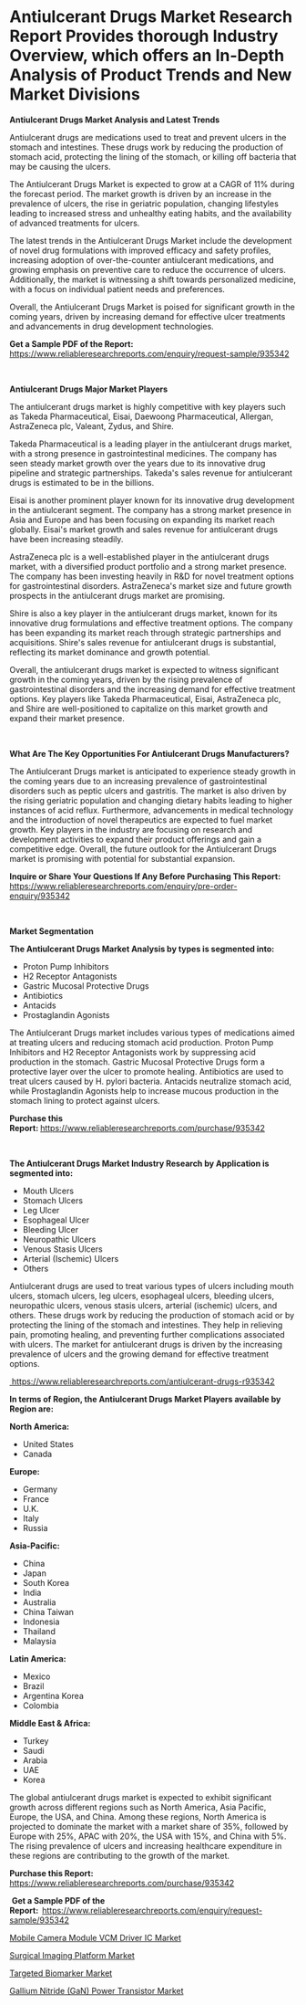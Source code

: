 <p><h1>Antiulcerant Drugs Market Research Report Provides thorough Industry Overview, which offers an In-Depth Analysis of Product Trends and New Market Divisions</h1></p><p><strong>Antiulcerant Drugs Market Analysis and Latest Trends</strong></p>
<p><p>Antiulcerant drugs are medications used to treat and prevent ulcers in the stomach and intestines. These drugs work by reducing the production of stomach acid, protecting the lining of the stomach, or killing off bacteria that may be causing the ulcers.</p><p>The Antiulcerant Drugs Market is expected to grow at a CAGR of 11% during the forecast period. The market growth is driven by an increase in the prevalence of ulcers, the rise in geriatric population, changing lifestyles leading to increased stress and unhealthy eating habits, and the availability of advanced treatments for ulcers.</p><p>The latest trends in the Antiulcerant Drugs Market include the development of novel drug formulations with improved efficacy and safety profiles, increasing adoption of over-the-counter antiulcerant medications, and growing emphasis on preventive care to reduce the occurrence of ulcers. Additionally, the market is witnessing a shift towards personalized medicine, with a focus on individual patient needs and preferences.</p><p>Overall, the Antiulcerant Drugs Market is poised for significant growth in the coming years, driven by increasing demand for effective ulcer treatments and advancements in drug development technologies.</p></p>
<p><strong>Get a Sample PDF of the Report:&nbsp;</strong> <a href="https://www.reliableresearchreports.com/enquiry/request-sample/935342">https://www.reliableresearchreports.com/enquiry/request-sample/935342</a></p>
<p>&nbsp;</p>
<p><strong>Antiulcerant Drugs Major Market Players</strong></p>
<p><p>The antiulcerant drugs market is highly competitive with key players such as Takeda Pharmaceutical, Eisai, Daewoong Pharmaceutical, Allergan, AstraZeneca plc, Valeant, Zydus, and Shire. </p><p>Takeda Pharmaceutical is a leading player in the antiulcerant drugs market, with a strong presence in gastrointestinal medicines. The company has seen steady market growth over the years due to its innovative drug pipeline and strategic partnerships. Takeda's sales revenue for antiulcerant drugs is estimated to be in the billions.</p><p>Eisai is another prominent player known for its innovative drug development in the antiulcerant segment. The company has a strong market presence in Asia and Europe and has been focusing on expanding its market reach globally. Eisai's market growth and sales revenue for antiulcerant drugs have been increasing steadily.</p><p>AstraZeneca plc is a well-established player in the antiulcerant drugs market, with a diversified product portfolio and a strong market presence. The company has been investing heavily in R&D for novel treatment options for gastrointestinal disorders. AstraZeneca's market size and future growth prospects in the antiulcerant drugs market are promising.</p><p>Shire is also a key player in the antiulcerant drugs market, known for its innovative drug formulations and effective treatment options. The company has been expanding its market reach through strategic partnerships and acquisitions. Shire's sales revenue for antiulcerant drugs is substantial, reflecting its market dominance and growth potential.</p><p>Overall, the antiulcerant drugs market is expected to witness significant growth in the coming years, driven by the rising prevalence of gastrointestinal disorders and the increasing demand for effective treatment options. Key players like Takeda Pharmaceutical, Eisai, AstraZeneca plc, and Shire are well-positioned to capitalize on this market growth and expand their market presence.</p></p>
<p>&nbsp;</p>
<p><strong>What Are The Key Opportunities For Antiulcerant Drugs Manufacturers?</strong></p>
<p><p>The Antiulcerant Drugs market is anticipated to experience steady growth in the coming years due to an increasing prevalence of gastrointestinal disorders such as peptic ulcers and gastritis. The market is also driven by the rising geriatric population and changing dietary habits leading to higher instances of acid reflux. Furthermore, advancements in medical technology and the introduction of novel therapeutics are expected to fuel market growth. Key players in the industry are focusing on research and development activities to expand their product offerings and gain a competitive edge. Overall, the future outlook for the Antiulcerant Drugs market is promising with potential for substantial expansion.</p></p>
<p><strong>Inquire or Share Your Questions If Any Before Purchasing This Report:</strong> <a href="https://www.reliableresearchreports.com/enquiry/pre-order-enquiry/935342">https://www.reliableresearchreports.com/enquiry/pre-order-enquiry/935342</a></p>
<p>&nbsp;</p>
<p><strong>Market Segmentation</strong></p>
<p><strong>The Antiulcerant Drugs Market Analysis by types is segmented into:</strong></p>
<p><ul><li>Proton Pump Inhibitors</li><li>H2 Receptor Antagonists</li><li>Gastric Mucosal Protective Drugs</li><li>Antibiotics</li><li>Antacids</li><li>Prostaglandin Agonists</li></ul></p>
<p><p>The Antiulcerant Drugs market includes various types of medications aimed at treating ulcers and reducing stomach acid production. Proton Pump Inhibitors and H2 Receptor Antagonists work by suppressing acid production in the stomach. Gastric Mucosal Protective Drugs form a protective layer over the ulcer to promote healing. Antibiotics are used to treat ulcers caused by H. pylori bacteria. Antacids neutralize stomach acid, while Prostaglandin Agonists help to increase mucous production in the stomach lining to protect against ulcers.</p></p>
<p><strong>Purchase this Report:&nbsp;</strong><a href="https://www.reliableresearchreports.com/purchase/935342">https://www.reliableresearchreports.com/purchase/935342</a></p>
<p>&nbsp;</p>
<p><strong>The Antiulcerant Drugs Market Industry Research by Application is segmented into:</strong></p>
<p><ul><li>Mouth Ulcers</li><li>Stomach Ulcers</li><li>Leg Ulcer</li><li>Esophageal Ulcer</li><li>Bleeding Ulcer</li><li>Neuropathic Ulcers</li><li>Venous Stasis Ulcers</li><li>Arterial (Ischemic) Ulcers</li><li>Others</li></ul></p>
<p><p>Antiulcerant drugs are used to treat various types of ulcers including mouth ulcers, stomach ulcers, leg ulcers, esophageal ulcers, bleeding ulcers, neuropathic ulcers, venous stasis ulcers, arterial (ischemic) ulcers, and others. These drugs work by reducing the production of stomach acid or by protecting the lining of the stomach and intestines. They help in relieving pain, promoting healing, and preventing further complications associated with ulcers. The market for antiulcerant drugs is driven by the increasing prevalence of ulcers and the growing demand for effective treatment options.</p></p>
<p><a href="https://www.reliableresearchreports.com/antiulcerant-drugs-r935342">&nbsp;https://www.reliableresearchreports.com/antiulcerant-drugs-r935342</a></p>
<p><strong>In terms of Region, the Antiulcerant Drugs Market Players available by Region are:</strong></p>
<p>
    <p> <strong> North America: </strong>
        <ul>
            <li>United States</li>
            <li>Canada</li>
        </ul>
        </p> 
    <p> <strong> Europe: </strong>
        <ul>
            <li>Germany</li>
            <li>France</li>
            <li>U.K.</li>
            <li>Italy</li>
            <li>Russia</li>
        </ul>
        </p> 
    <p> <strong> Asia-Pacific: </strong>
        <ul>
            <li>China</li>
            <li>Japan</li>
            <li>South Korea</li>
            <li>India</li>
            <li>Australia</li>
            <li>China Taiwan</li>
            <li>Indonesia</li>
            <li>Thailand</li>
            <li>Malaysia</li>
        </ul>
        </p> 
    <p> <strong> Latin America: </strong>
        <ul>
            <li>Mexico</li>
            <li>Brazil</li>
            <li>Argentina Korea</li>
            <li>Colombia</li>
        </ul>
        </p> 
    <p> <strong> Middle East & Africa: </strong>
        <ul>
            <li>Turkey</li>
            <li>Saudi</li>
            <li>Arabia</li>
            <li>UAE</li>
            <li>Korea</li>
        </ul>
    </p>
    </p>
<p><p>The global antiulcerant drugs market is expected to exhibit significant growth across different regions such as North America, Asia Pacific, Europe, the USA, and China. Among these regions, North America is projected to dominate the market with a market share of 35%, followed by Europe with 25%, APAC with 20%, the USA with 15%, and China with 5%. The rising prevalence of ulcers and increasing healthcare expenditure in these regions are contributing to the growth of the market.</p></p>
<p><strong>Purchase this Report: </strong><a href="https://www.reliableresearchreports.com/purchase/935342">https://www.reliableresearchreports.com/purchase/935342</a></p>
<p>&nbsp;<strong>Get a Sample PDF of the Report:&nbsp;&nbsp;</strong><a href="https://www.reliableresearchreports.com/enquiry/request-sample/935342">https://www.reliableresearchreports.com/enquiry/request-sample/935342</a></p>
<p><strong></strong></p>
<p><p><a href="https://www.linkedin.com/pulse/mobile-camera-module-vcm-driver-ic-market-analysis-its-cagr-yhgje">Mobile Camera Module VCM Driver IC Market</a></p><p><a href="https://github.com/gracielawharr/Market-Research-Report-List-1/blob/main/surgical-imaging-platform-market.md">Surgical Imaging Platform Market</a></p><p><a href="https://github.com/JennyferFeil2023/Market-Research-Report-List-1/blob/main/targeted-biomarker-market.md">Targeted Biomarker Market</a></p><p><a href="https://www.linkedin.com/pulse/gallium-nitride-gan-power-transistor-market-insights-cagr-trends-5igsc">Gallium Nitride (GaN) Power Transistor Market</a></p></p>